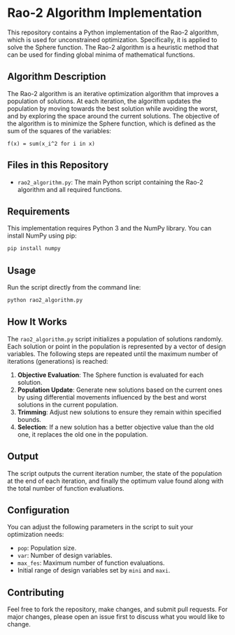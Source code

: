 # Rao-2 Algorithm Implementation

This repository contains a Python implementation of the Rao-2 algorithm, which is used for unconstrained optimization. Specifically, it is applied to solve the Sphere function. The Rao-2 algorithm is a heuristic method that can be used for finding global minima of mathematical functions.

## Algorithm Description

The Rao-2 algorithm is an iterative optimization algorithm that improves a population of solutions. At each iteration, the algorithm updates the population by moving towards the best solution while avoiding the worst, and by exploring the space around the current solutions. The objective of the algorithm is to minimize the Sphere function, which is defined as the sum of the squares of the variables:

```
f(x) = sum(x_i^2 for i in x)
```

## Files in this Repository

- `rao2_algorithm.py`: The main Python script containing the Rao-2 algorithm and all required functions.

## Requirements

This implementation requires Python 3 and the NumPy library. You can install NumPy using pip:

```bash
pip install numpy
```

## Usage

Run the script directly from the command line:

```bash
python rao2_algorithm.py
```

## How It Works

The `rao2_algorithm.py` script initializes a population of solutions randomly. Each solution or point in the population is represented by a vector of design variables. The following steps are repeated until the maximum number of iterations (generations) is reached:

1. **Objective Evaluation**: The Sphere function is evaluated for each solution.
2. **Population Update**: Generate new solutions based on the current ones by using differential movements influenced by the best and worst solutions in the current population.
3. **Trimming**: Adjust new solutions to ensure they remain within specified bounds.
4. **Selection**: If a new solution has a better objective value than the old one, it replaces the old one in the population.

## Output

The script outputs the current iteration number, the state of the population at the end of each iteration, and finally the optimum value found along with the total number of function evaluations.

## Configuration

You can adjust the following parameters in the script to suit your optimization needs:
- `pop`: Population size.
- `var`: Number of design variables.
- `max_fes`: Maximum number of function evaluations.
- Initial range of design variables set by `mini` and `maxi`.

## Contributing

Feel free to fork the repository, make changes, and submit pull requests. For major changes, please open an issue first to discuss what you would like to change.
